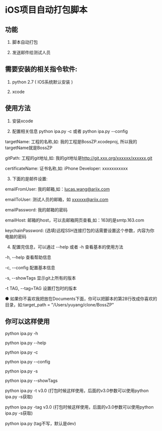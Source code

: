 # iOS项目自动打包脚本

## 功能

1. 脚本自动打包

2. 发送邮件给测试人员

## 需要安装的相关指令软件:

1. python 2.7 ( IOS系统默认安装 )

2. xcode

## 使用方法

1. 安装xcode

2. 配置相关信息 python ipa.py -c 或者 python ipa.py --config

targetName: 工程的名称,如: 我的工程是BossZP.xcodeproj, 所以我的targetName就是BossZP

gitPath: 工程的git地址,如: 我的git地址是<http://git.xxx.org/xxxxxx/xxxxxx.git>

certificateName: 证书名称,如: iPhone Developer: xxxxxxxxxxx

3. 下面的是邮件设置:

emailFromUser: 我的邮箱,如：lucas.wang@ariix.com

emailToUser: 测试人员的邮箱，如 [xxxxxx@ariix.com](mailto:xxxxxx@ariix.com)

emailPassword: 我的邮箱的密码

emailHost: 邮箱的host，可以去邮箱网页查看,如：163的是smtp.163.com

keychainPassword: (选填)远程SSH连接打包的话需要设置这个参数，内容为你电脑的密码

4. 配置完信息，可以通过 --help 或者 -h 查看基本的使用方法

-h, --help 查看帮助信息

-c, --config 配置基本信息

-s, --showTags 显示git上所有的版本

-t TAG, --tag=TAG 设置打包时的版本

● 如果你不喜欢我把放在Documents下面，你可以把脚本的第28行改成你喜欢的目录，如:target_path = "/Users/yuyang/clone/BossZP"

## 你可以这样使用

python ipa.py -h

python ipa.py --help

python ipa.py -c

python ipa.py --config

python ipa.py -s

python ipa.py --showTags

python ipa.py -t v3.0 (打包时候这样使用，后面的v3.0参数可以使用python ipa.py -s获取)

python ipa.py -tag v3.0 (打包时候这样使用，后面的v3.0参数可以使用python ipa.py -s获取)

python ipa.py (tag不写，默认是dev)